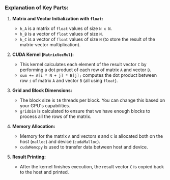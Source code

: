 ### Explanation of Key Parts:

1. **Matrix and Vector Initialization with `float`:**
   - `h_A` is a matrix of `float` values of size `N x N`.
   - `h_B` is a vector of `float` values of size `N`.
   - `h_C` is a vector of `float` values of size `N` (to store the result of the matrix-vector multiplication).

2. **CUDA Kernel (`MatrixVecMul`):**
   - This kernel calculates each element of the result vector `C` by performing a dot product of each row of matrix `A` and vector `B`.
   - `sum += A[i * N + j] * B[j];` computes the dot product between row `i` of matrix `A` and vector `B` (all using `float`).

3. **Grid and Block Dimensions:**
   - The block size is `16` threads per block. You can change this based on your GPU's capabilities.
   - `gridDim` is calculated to ensure that we have enough blocks to process all the rows of the matrix.

4. **Memory Allocation:**
   - Memory for the matrix `A` and vectors `B` and `C` is allocated both on the host (`malloc`) and device (`cudaMalloc`).
   - `cudaMemcpy` is used to transfer data between host and device.

5. **Result Printing:**
   - After the kernel finishes execution, the result vector `C` is copied back to the host and printed.
